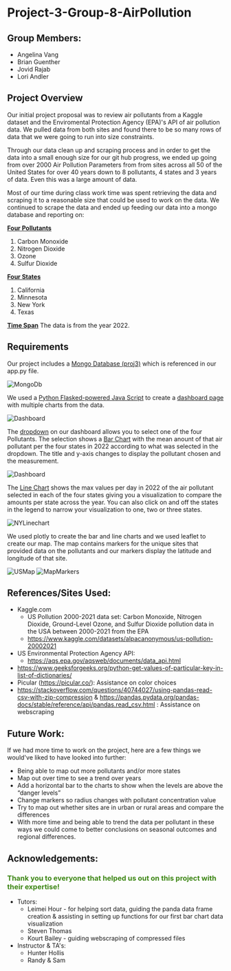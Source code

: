 # Project-3-Group-8-AirPollution

## Group Members:
 - Angelina Vang
 - Brian Guenther
 - Jovid Rajab
 - Lori Andler

## Project Overview
Our initial project proposal was to review air pollutants from a Kaggle dataset and the Enviromental Protection Agency (EPA)'s API of air pollution data.  We pulled data from both sites and found there to be so many rows of data that we were going to run into size constraints.

Through our data clean up and scraping process and in order to get the data into a small enough size for our git hub progress, we ended up going from over 2000 Air Pollution Parameters from from sites across all 50 of the United States for over 40 years down to 8 pollutants, 4 states and 3 years of data.  Even this was a large amount of data.  

Most of our time during class work time was spent retrieving the data and scraping it to a reasonable size that could be used to work on the data. We continued to scrape the data and ended up feeding our data into a mongo database and reporting on:

<u>**Four Pollutants**</u>
1. Carbon Monoxide
2. Nitrogen Dioxide
3. Ozone
4. Sulfur Dioxide

<u>**Four States**</u>
1. California
2. Minnesota
3. New York
4. Texas

<u>**Time Span**</u>
The data is from the year 2022.

## Requirements
Our project includes a <u>Mongo Database (proj3)</u> which is referenced in our app.py file.

![MongoDb](WorkingFiles/static/images/mongo.png)

We used a <u>Python Flasked-powered Java Script</u> to create a <u>dashboard page</u> with multiple charts from the data.  

![Dashboard](WorkingFiles/static/images/dashboard.png)

The <u>dropdown</u> on our dashboard allows you to select one of the four Pollutants.  The selection shows a <u>Bar Chart</u> with the mean anount of that air pollutant per the four states in 2022 according to what was selected in the dropdown.  The title and y-axis changes to display the pollutant chosen and the measurement.

![Dashboard](WorkingFiles/static/images/fullscreenmeasure.png)

The <u>Line Chart</u> shows the max values per day in 2022 of the air pollutant selected in each of the four states giving you a visualization to compare the amounts per state across the year.  You can also click on and off the states in the legend to narrow your visualization to one, two or three states.

![NYLinechart](WorkingFiles/static/images/NYchart.png)

We used plotly to create the bar and line charts and we used leaflet to create our map.  The map contains markers for the unique sites that provided data on the pollutants and our markers display the latitude and longitude of that site.

![USMap](WorkingFiles/static/images/usmap.png)
![MapMarkers](WorkingFiles/static/images/markermap.png)



## References/Sites Used:
- Kaggle.com 
    - US Pollution 2000-2021 data set: Carbon Monoxide, Nitrogen Dioxide, Ground-Level Ozone, and Sulfur Dioxide pollution data in the USA between 2000-2021 from the EPA
    - https://www.kaggle.com/datasets/alpacanonymous/us-pollution-20002021 
- US Environmental Protection Agency API:
    - https://aqs.epa.gov/aqsweb/documents/data_api.html 
- https://www.geeksforgeeks.org/python-get-values-of-particular-key-in-list-of-dictionaries/
- Picular (https://picular.co/): Assistance on color choices
- https://stackoverflow.com/questions/40744027/using-pandas-read-csv-with-zip-compression & https://pandas.pydata.org/pandas-docs/stable/reference/api/pandas.read_csv.html : Assistance on webscraping


## Future Work:
If we had more time to work on the project, here are a few things we would've liked to have looked into further:
- Being able to map out more pollutants and/or more states
- Map out over time to see a trend over years
- Add a horizontal bar to the charts to show when the levels are above the “danger levels”
- Change markers so radius changes with pollutant concentration value
- Try to map out whether sites are in urban or rural areas and compare the differences
- With more time and being able to trend the data per pollutant in these ways we could come to better conclusions on seasonal outcomes and regional differences.



## Acknowledgements:
### <span style="color:#3D8615">Thank you to everyone that helped us out on this project with their expertise!</span>
- Tutors:
    - Leimei Hour - for helping sort data, guiding the panda data frame creation & assisting in setting up functions for our first bar chart data visualization
    - Steven Thomas
    - Kourt Bailey - guiding webscraping of compressed files
- Instructor & TA's:
    - Hunter Hollis
    - Randy & Sam
